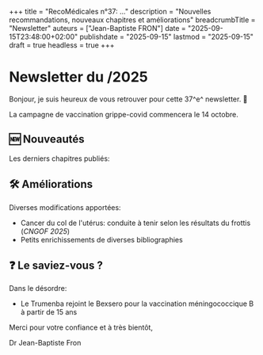+++
title = "RecoMédicales n°37:  ..."
description = "Nouvelles recommandations, nouveaux chapitres et améliorations"
breadcrumbTitle = "Newsletter"
auteurs = ["Jean-Baptiste FRON"]
date = "2025-09-15T23:48:00+02:00"
publishdate = "2025-09-15"
lastmod = "2025-09-15"
draft = true
headless = true
+++

# Newsletter du /2025

Bonjour, je suis heureux de vous retrouver pour cette 37^e^ newsletter. 📰

La campagne de vaccination grippe-covid commencera le 14 octobre.

## 🆕 Nouveautés

Les derniers chapitres publiés:



## 🛠️ Améliorations

Diverses modifications apportées:

- Cancer du col de l'utérus: conduite à tenir selon les résultats du frottis (*CNGOF 2025*)
- Petits enrichissements de diverses bibliographies

## ❓ Le saviez-vous ?

Dans le désordre:

- Le Trumenba rejoint le Bexsero pour la vaccination méningococcique B à partir de 15 ans

Merci pour votre confiance et à très bientôt,

Dr Jean-Baptiste Fron
